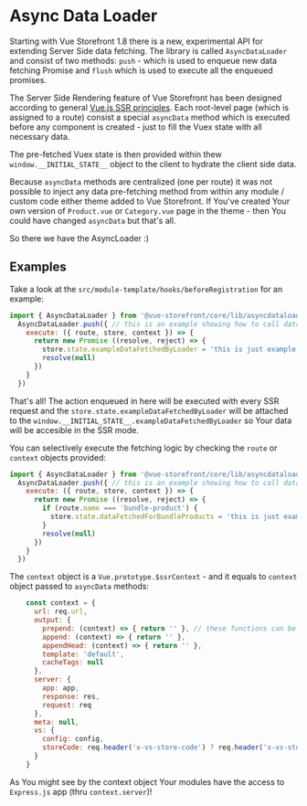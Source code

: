 # Async Data Loader

Starting with Vue Storefront 1.8 there is a new, experimental API for extending Server Side data fetching. The library is called `AsyncDataLoader` and consist of two methods: `push` - which is used to enqueue new data fetching Promise and `flush` which is used to execute all the enqueued promises.

The Server Side Rendering feature of Vue Storefront has been designed according to general [Vue.js SSR principles](https://vuejs.org/v2/guide/ssr.html). Each root-level page (which is assigned to a route) consist a special `asyncData` method which is executed before any component is created - just to fill the Vuex state with all necessary data.

The pre-fetched Vuex state is then provided  within thew `window.__INITIAL_STATE__` object to the client to hydrate the client side data. 

Because `asyncData` methods are centralized (one per route) it was not possible to inject any data pre-fetching method from within any module / custom code either theme added to Vue Storefront. If You've created Your own version of `Product.vue` or `Category.vue` page in the theme - then You could have changed `asyncData` but that's all.

So there we have the AsyncLoader :)

## Examples

Take a look at the `src/module-template/hooks/beforeRegistration` for an example:

```js
import { AsyncDataLoader } from '@vue-storefront/core/lib/asyncdataloader'
  AsyncDataLoader.push({ // this is an example showing how to call data loader from another module
    execute: ({ route, store, context }) => {
      return new Promise ((resolve, reject) => {
        store.state.exampleDataFetchedByLoader = 'this is just example data fetched by loader'
        resolve(null)
      })
    }
  })
```

That's all! The action enqueued in here will be executed with every SSR request and the `store.state.exampleDataFetchedByLoader` will be attached to the `window.__INITIAL_STATE__.exampleDataFetchedByLoader` so Your data will be accesible in the SSR mode.

You can selectively execute the fetching logic by checking the `route` or `context` objects provided:

```js
import { AsyncDataLoader } from '@vue-storefront/core/lib/asyncdataloader'
  AsyncDataLoader.push({ // this is an example showing how to call data loader from another module
    execute: ({ route, store, context }) => {
      return new Promise ((resolve, reject) => {
        if (route.name === 'bundle-product') {
          store.state.dataFetchedForBundleProducts = 'this is just example data fetched by loader'
        }
        resolve(null)
      })
    }
  })
```

The `context` object is a `Vue.prototype.$ssrContext` - and it equals to `context` object passed to `asyncData` methods:

```js
    const context = {
      url: req.url,
      output: {
        prepend: (context) => { return '' }, // these functions can be replaced in the Vue components to append or prepend some content AFTER all other things are rendered. So in this function You may call: output.prepend() { return context.renderStyles() } to attach styles
        append: (context) => { return '' },
        appendHead: (context) => { return '' },
        template: 'default',
        cacheTags: null
      },
      server: {
        app: app,
        response: res,
        request: req
      },
      meta: null,
      vs: {
        config: config,
        storeCode: req.header('x-vs-store-code') ? req.header('x-vs-store-code') : process.env.STORE_CODE
      }
    }
  ```

  As You might see by the context object Your modules have the access to `Express.js` app (thru `context.server`)!